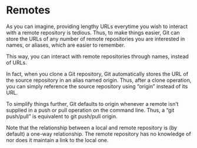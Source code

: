 # Remotes

As you can imagine, providing lengthy URLs everytime you wish to interact with a remote repository is tedious. Thus, to make things easier, Git can store the URLs of any number of remote repositories you are interested in names, or aliases, which are easier to remember.&#x20;

This way, you can interact with remote repositories through names, instead of URLs.

In fact, when you clone a Git repository, Git automatically stores the URL of the source repository in an alias named origin. Thus, after a clone operation, you can simply reference the source repository using “origin” instead of its URL.&#x20;

To simplify things further, Git defaults to origin whenever a remote isn’t supplied in a push or pull operation on the command line. Thus, a “git push/pull” is equivalent to git push/pull origin.&#x20;

Note that the relationship between a local and remote repository  is (by default) a one-way relationship. The remote repository has no knowledge of nor does it maintain a link to the local one.&#x20;
